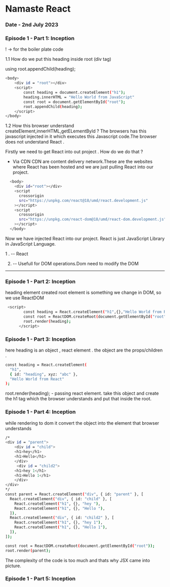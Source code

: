 # Namaste React

### Date - 2nd July 2023

### Episode 1 - Part 1: Inception

! -> for the boiler plate code

1.1 How do we put this heading inside root (div tag)

using root.appendChild(heading);

```sh
<body>
    <div id = "root"></div>
    <script>
        const heading = document.createElement("h1");
        heading.innerHTML = "Hello World from JavaScript"
        const root = document.getElementById("root");
        root.appendChild(heading);
    </script>
</body>
```

1.2 How this browser understand createElement,innerHTML,getELementById ?
The browsers has this javascript injected in it which executes this Javascript code.The browser does not understand React .

Firstly we need to get React into out project . How do we do that ?

- Via CDN
  CDN are content delivery network.These are the websites where React has been hosted and we are just pulling React into our project.

```sh
  <body>
    <div id="root"></div>
    <script
      crossorigin
      src="https://unpkg.com/react@18/umd/react.development.js"
    ></script>
    <script
      crossorigin
      src="https://unpkg.com/react-dom@18/umd/react-dom.development.js"
    ></script>
  </body>

```

Now we have injected React into our project.
React is just JavaScript Library in JavaScript Language.

1 . <script
      crossorigin
      src="https://unpkg.com/react@18/umd/react.development.js"
    ></script> -- React

2. <script
     crossorigin
     src="https://unpkg.com/react-dom@18/umd/react-dom.development.js"
   ></script> -- Usefull for DOM operations.Dom need to modify the DOM

---

### Episode 1 - Part 2: Inception

heading element created
root element is something we change in DOM, so we use ReactDOM

```sh
 <script>
        const heading = React.createElement("h1",{},"Hello World from React");
        const root = ReactDOM.createRoot(document.getElementById("root"));
        root.render(heading);
      </script>

```

### Episode 1 - Part 3: Inception

here heading is an object , react element . the object are the props/children .

```sh
const heading = React.createElement(
  "h1",
  { id: "heading", xyz: "abc" },
  "Hello World from React"
);
```

root.render(heading); - passing react element. take this object and create the h1 tag which the browser understands and put that inside the root.

### Episode 1 - Part 4: Inception

while rendering to dom it convert the object into the element that browser understands

```sh
/*
<div id = "parent">
    <div id = "child">
    <h1>hey</h1>
    <h1>Hello</h1>
    </div>
     <div id = "child2">
    <h1>hey 1</h1>
    <h1>Hello 1</h1>
    </div>
</div>
*/
const parent = React.createElement("div", { id: "parent" }, [
  React.createElement("div", { id: "child" }, [
    React.createElement("h1", {}, "hey "),
    React.createElement("h1", {}, "Hello "),
  ]),
  React.createElement("div", { id: "child2" }, [
    React.createElement("h1", {}, "hey 1"),
    React.createElement("h1", {}, "Hello 1"),
  ]),
]);

const root = ReactDOM.createRoot(document.getElementById("root"));
root.render(parent);
```

The complexity of the code is too much and thats why JSX came into picture.

### Episode 1 - Part 5: Inception
